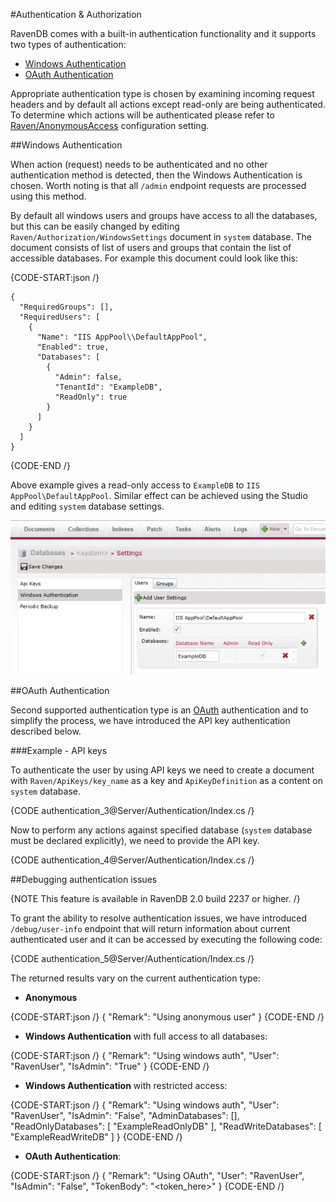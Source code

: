 ﻿#Authentication & Authorization

RavenDB comes with a built-in authentication functionality and it supports two types of authentication:    
* [Windows Authentication](authentication/#windows-authentication)   
* [OAuth Authentication](authentication/#oauth-authentication)   

Appropriate authentication type is chosen by examining incoming request headers and by default all actions except read-only are being authenticated. To determine which actions will be authenticated please refer to [Raven/AnonymousAccess](../administration/configuration#authorization--authentication) configuration setting.

##Windows Authentication

When action (request) needs to be authenticated and no other authentication method is detected, then the Windows Authentication is chosen. Worth noting is that all `/admin` endpoint requests are processed using this method.

By default all windows users and groups have access to all the databases, but this can be easily changed by editing `Raven/Authorization/WindowsSettings` document in `system` database. The document consists of list of users and groups that contain the list of accessible databases. For example this document could look like this:

{CODE-START:json /}

	{
	  "RequiredGroups": [],
	  "RequiredUsers": [
		{
		  "Name": "IIS AppPool\\DefaultAppPool",
		  "Enabled": true,
		  "Databases": [
			{
			  "Admin": false,
			  "TenantId": "ExampleDB",
			  "ReadOnly": true
			}
		  ]
		}
	  ]
	}

{CODE-END /}

Above example gives a read-only access to `ExampleDB` to `IIS AppPool\DefaultAppPool`. Similar effect can be achieved using the Studio and editing `system` database settings.

![Figure 1: `Windows Authentication` settings](images/authentication_1.PNG)

##OAuth Authentication

Second supported authentication type is an [OAuth](http://oauth.net/) authentication and to simplify the process, we have introduced the API key authentication described below.

###Example - API keys

To authenticate the user by using API keys we need to create a document with `Raven/ApiKeys/key_name` as a key and `ApiKeyDefinition` as a content on `system` database.

{CODE authentication_3@Server/Authentication/Index.cs /}

Now to perform any actions against specified database (`system` database must be declared explicitly), we need to provide the API key.

{CODE authentication_4@Server/Authentication/Index.cs /}

##Debugging authentication issues

{NOTE This feature is available in RavenDB 2.0 build 2237 or higher. /}

To grant the ability to resolve authentication issues, we have introduced `/debug/user-info` endpoint that will return information about current authenticated user and it can be accessed by executing the following code:

{CODE authentication_5@Server/Authentication/Index.cs /}

The returned results vary on the current authentication type:  
 
* **Anonymous**      

{CODE-START:json /}
    {
      "Remark": "Using anonymous user"
    }
{CODE-END /}

* **Windows Authentication** with full access to all databases:    

{CODE-START:json /}
    {
      "Remark": "Using windows auth",
	  "User": "RavenUser",
	  "IsAdmin": "True"
    }
{CODE-END /}

* **Windows Authentication** with restricted access:   

{CODE-START:json /}
    {
      "Remark": "Using windows auth",
	  "User": "RavenUser",
	  "IsAdmin": "False",
	  "AdminDatabases": [],
      "ReadOnlyDatabases": [ "ExampleReadOnlyDB" ],
      "ReadWriteDatabases": [ "ExampleReadWriteDB" ]
    }
{CODE-END /}

* **OAuth Authentication**:    

{CODE-START:json /}
    {
      "Remark": "Using OAuth",
	  "User": "RavenUser",
	  "IsAdmin": "False",
	  "TokenBody": "<token_here>"
    }
{CODE-END /}